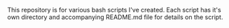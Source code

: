 This repository is for various bash scripts I've created.
Each script has it's own directory and accompanying README.md file for details on the script.
